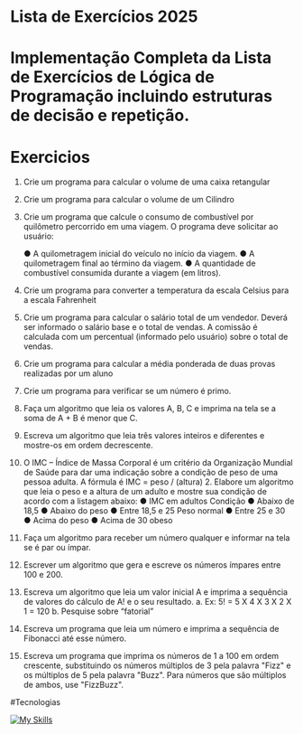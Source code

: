 ﻿# Lista de Exercícios 2025

# Implementação Completa da Lista de Exercícios de Lógica de Programação incluindo estruturas de decisão e repetição.

# Exercicios

1. Crie um programa para calcular o volume de uma caixa retangular
2. Crie um programa para calcular o volume de um Cilindro
3. Crie um programa que calcule o consumo de combustível por quilômetro percorrido em uma viagem. O
programa deve solicitar ao usuário:

	● A quilometragem inicial do veículo no início da viagem.
	● A quilometragem final ao término da viagem.
	● A quantidade de combustível consumida durante a viagem (em litros).

4. Crie um programa para converter a temperatura da escala Celsius para a escala Fahrenheit
5. Crie um programa para calcular o salário total de um vendedor. Deverá ser informado o salário base e o total de
vendas. A comissão é calculada com um percentual (informado pelo usuário) sobre o total de vendas.
6. Crie um programa para calcular a média ponderada de duas provas realizadas por um aluno
7. Crie um programa para verificar se um número é primo.
8. Faça um algoritmo que leia os valores A, B, C e imprima na tela se a soma de A + B é menor que C.
9. Escreva um algoritmo que leia três valores inteiros e diferentes e mostre-os em ordem decrescente.
10. O IMC – Índice de Massa Corporal é um critério da Organização Mundial de Saúde para dar uma indicação sobre
a condição de peso de uma pessoa adulta. A fórmula é IMC = peso / (altura) 2. Elabore um algoritmo que leia o
peso e a altura de um adulto e mostre sua condição de acordo com a listagem abaixo:
	● IMC em adultos Condição
	● Abaixo de 18,5
	● Abaixo do peso
	● Entre 18,5 e 25 Peso normal
	● Entre 25 e 30
	● Acima do peso
	● Acima de 30 obeso
11. Faça um algoritmo para receber um número qualquer e informar na tela se é par ou ímpar.
12. Escrever um algoritmo que gera e escreve os números ímpares entre 100 e 200.
13. Escreva um algoritmo que leia um valor inicial A e imprima a sequência de valores do cálculo de A! e o seu
resultado.
	a. Ex: 5! = 5 X 4 X 3 X 2 X 1 = 120
	b. Pesquise sobre “fatorial”
14. Escreva um programa que leia um número e imprima a sequência de Fibonacci até esse número.
15. Escreva um programa que imprima os números de 1 a 100 em ordem crescente, substituindo os números
múltiplos de 3 pela palavra "Fizz" e os múltiplos de 5 pela palavra "Buzz". Para números que são múltiplos de
ambos, use "FizzBuzz".

#Tecnologias

[![My Skills](https://skillicons.dev/icons?i=cs,dotnet,visualstudio,git,github)](https://skillicons.dev)